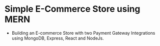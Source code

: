 # Simple E-Commerce Store using MERN

- Building an E-commerce Store with two Payment Gateway Integrations using MongoDB, Express, React and NodeJs.
